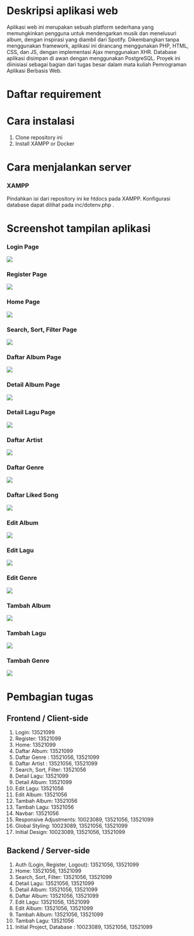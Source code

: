 # Deskripsi aplikasi web

Aplikasi web ini merupakan sebuah platform sederhana yang memungkinkan pengguna untuk mendengarkan musik dan menelusuri album, dengan inspirasi yang diambil dari Spotify. Dikembangkan tanpa menggunakan framework, aplikasi ini dirancang menggunakan PHP, HTML, CSS, dan JS, dengan implementasi Ajax menggunakan XHR. Database aplikasi disimpan di awan dengan menggunakan PostgreSQL. Proyek ini diinisiasi sebagai bagian dari tugas besar dalam mata kuliah Pemrograman Aplikasi Berbasis Web.

# Daftar requirement

# Cara instalasi

1. Clone repository ini
2. Install XAMPP or Docker

# Cara menjalankan server

### XAMPP

Pindahkan isi dari repository ini ke htdocs pada XAMPP. Konfigurasi database dapat dilihat pada inc/dotenv.php .


# Screenshot tampilan aplikasi

### Login Page

![](ss/login.png)

### Register Page

![](ss/register.png)

### Home Page

![](ss/home.png)

### Search, Sort, Filter Page

![](ss/search.png)

### Daftar Album Page

![](ss/albums.png)

### Detail Album Page

![](ss/album.png)

### Detail Lagu Page

![](ss/music.png)

### Daftar Artist

![](ss/artist.png)

### Daftar Genre

![](ss/genres.png)

### Daftar Liked Song

![](ss/liked.png)

### Edit Album

![](ss/editalbum.png)

### Edit Lagu

![](ss/edit.png)

### Edit Genre

![](ss/genreedit.png)

### Tambah Album

![](ss/addalbum.png)

### Tambah Lagu

![](ss/edit.png)

### Tambah Genre

![](ss/genreinput.png)

# Pembagian tugas

## Frontend / Client-side

1. Login: 13521099
2. Register: 13521099
3. Home: 13521099
4. Daftar Album: 13521099
5. Daftar Genre : 13521056, 13521099
6. Daftar Artist : 13521056, 13521099
5. Search, Sort, Filter: 13521056
6. Detail Lagu: 13521099
7. Detail Album: 13521099
8. Edit Lagu: 13521056
9. Edit Album: 13521056
10. Tambah Album: 13521056
11. Tambah Lagu: 13521056
14. Navbar: 13521056
15. Responsive Adjustments: 10023089, 13521056, 13521099
16. Global Styling: 10023089, 13521056, 13521099
17. Initial Design: 10023089, 13521056, 13521099

## Backend / Server-side

1. Auth (Login, Register, Logout): 13521056, 13521099
3. Home: 13521056, 13521099
4. Search, Sort, Filter: 13521056, 13521099
5. Detail Lagu: 13521056, 13521099
6. Detail Album: 13521056, 13521099
7. Daftar Album: 13521056, 13521099
8. Edit Lagu: 13521056, 13521099
9. Edit Album: 13521056, 13521099
10. Tambah Album: 13521056, 13521099
11. Tambah Lagu: 13521056
13. Initial Project, Database : 10023089, 13521056, 13521099
